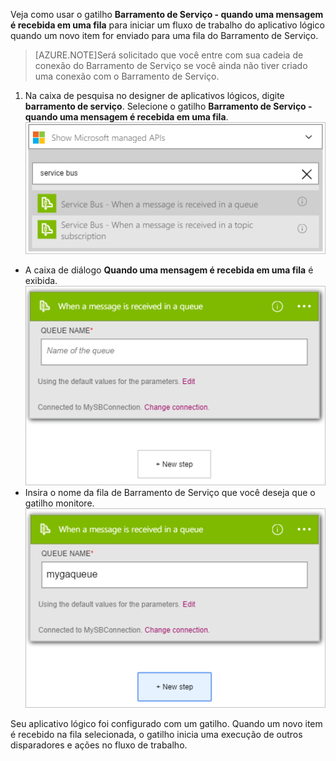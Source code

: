 Veja como usar o gatilho **Barramento de Serviço - quando uma mensagem é recebida em uma fila** para iniciar um fluxo de trabalho do aplicativo lógico quando um novo item for enviado para uma fila do Barramento de Serviço.

>[AZURE.NOTE]Será solicitado que você entre com sua cadeia de conexão do Barramento de Serviço se você ainda não tiver criado uma conexão com o Barramento de Serviço.

1. Na caixa de pesquisa no designer de aplicativos lógicos, digite **barramento de serviço**. Selecione o gatilho **Barramento de Serviço - quando uma mensagem é recebida em uma fila**. ![Imagem do gatilho do Barramento de Serviço 1](./media/connectors-create-api-servicebus/trigger-1.png)
- A caixa de diálogo **Quando uma mensagem é recebida em uma fila** é exibida. ![Imagem do gatilho do Barramento de Serviço 2](./media/connectors-create-api-servicebus/trigger-2.png)
- Insira o nome da fila de Barramento de Serviço que você deseja que o gatilho monitore. ![Imagem do gatilho do Barramento de Serviço 3](./media/connectors-create-api-servicebus/trigger-3.png)

Seu aplicativo lógico foi configurado com um gatilho. Quando um novo item é recebido na fila selecionada, o gatilho inicia uma execução de outros disparadores e ações no fluxo de trabalho.

<!---HONumber=AcomDC_0810_2016-->